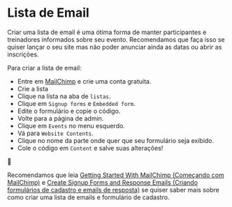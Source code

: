 # Lista de Email

Criar uma lista de email é uma ótima forma de manter participantes e treinadores informados sobre seu evento. Recomendamos que faça isso se quiser lançar o seu site mas não poder anunciar ainda as datas ou abrir as inscrições. 

Para criar a lista de email:

* Entre em [MailChimp](http://mailchimp.com/) e crie uma conta gratuita.
* Crie a lista
* Clique na lista na aba de `listas`.
* Clique em `Signup forms` e `Embedded form`.
* Edite o formulário e copie o código.
* Volte para a página de admin.
* Clique em `Events` no menu esquerdo.
* Vá para `Website Contents`.
* Clique no nome da parte onde quer que seu formulário seja exibido.
* Cole o código em `Content` e salve suas alterações!

:tada:

Recomendamos que leia [Getting Started With MailChimp (Começando com MailChimp)](http://mailchimp.com/resources/guides/getting-started-with-mailchimp/html/) e [Create Signup Forms and Response Emails (Criando formulários de cadastro e emails de resposta)](http://kb.mailchimp.com/lists/signup-forms/create-signup-forms-and-response-emails) se quiser saber mais sobre como criar uma lista de emails e formulário de cadastro. 